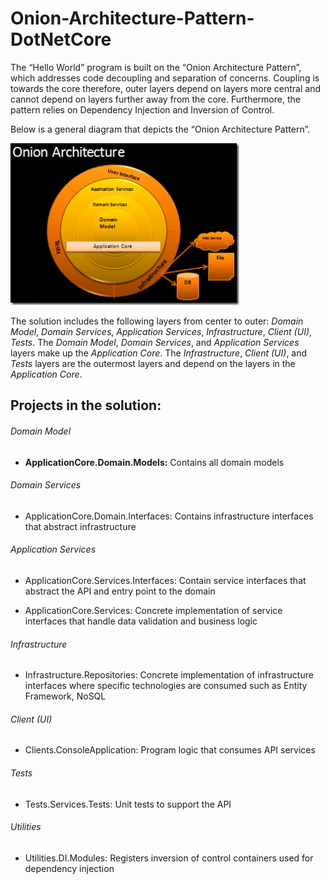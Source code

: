 # Onion-Architecture-Pattern-DotNetCore
The “Hello World” program is built on the “Onion Architecture Pattern”, which addresses code decoupling and separation of concerns.  Coupling is towards the core therefore, outer layers depend on layers more central and cannot depend on layers further away from the core.  Furthermore, the pattern relies on Dependency Injection and Inversion of Control.  

Below is a general diagram that depicts the “Onion Architecture Pattern”.

![Onion Architecture Pattern Diagram](union-diagram.png)

The solution includes the following layers from center to outer: *Domain Model*, *Domain Services*, *Application Services*, *Infrastructure*, *Client (UI)*, *Tests*.  The *Domain Model*, *Domain Services*, and *Application Services* layers make up the *Application Core*.  The *Infrastructure*, *Client (UI)*, and *Tests* layers are the outermost layers and depend on the layers in the *Application Core*.

## Projects in the solution:
###### Domain Model
- **ApplicationCore.Domain.Models:** Contains all domain models

###### Domain Services
- ApplicationCore.Domain.Interfaces: Contains infrastructure interfaces that abstract infrastructure

###### Application Services
- ApplicationCore.Services.Interfaces: Contain service interfaces that abstract the API and entry point to the domain

- ApplicationCore.Services: Concrete implementation of service interfaces that handle data validation and business logic

###### Infrastructure
- Infrastructure.Repositories: Concrete implementation of infrastructure interfaces where specific technologies are consumed such as Entity Framework, NoSQL

###### Client (UI)
- Clients.ConsoleApplication: Program logic that consumes API services

###### Tests
- Tests.Services.Tests: Unit tests to support the API

###### Utilities
- Utilities.DI.Modules: Registers inversion of control containers used for dependency injection